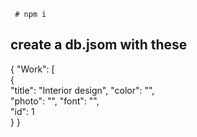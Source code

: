  
    
    
   
  
     # npm i   
     
     
## create a db.jsom with these      
       
{ 
  "Work": [   
    {    
      "title": "Interior design", 
      "color": "",   
      "photo": "", 
      "font": "",  
      "id": 1    
       } 
}  
 
 
